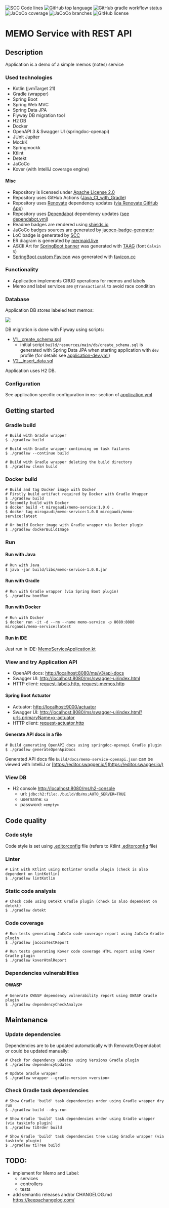 ![SCC Code lines](https://sloc.xyz/github/mirogaudi/memo-service/?category=code)
![GitHub top language](https://img.shields.io/github/languages/top/mirogaudi/memo-service)
![GitHub gradle workflow status](https://img.shields.io/github/actions/workflow/status/mirogaudi/memo-service/gradle.yml?branch=main)
![JaCoCo coverage](https://img.shields.io/endpoint?url=https://raw.githubusercontent.com/mirogaudi/memo-service/main/.github/badges/jacoco.json)
![JaCoCo branches](https://img.shields.io/endpoint?url=https://raw.githubusercontent.com/mirogaudi/memo-service/main/.github/badges/branches.json)
![GitHub license](https://img.shields.io/github/license/mirogaudi/memo-service)

# MEMO Service with REST API

## Description

Application is a demo of a simple memos (notes) service

### Used technologies

- Kotlin (jvmTarget 21)
- Gradle (wrapper)
- Spring Boot
- Spring Web MVC
- Spring Data JPA
- Flyway DB migration tool
- H2 DB
- Docker
- OpenAPI 3 & Swagger UI (springdoc-openapi)
- JUnit Jupiter
- MockK
- Springmockk
- Ktlint
- Detekt
- JaCoCo
- Kover (with IntelliJ coverage engine)

#### Misc

- Repository is licensed under [Apache License 2.0](https://www.apache.org/licenses/LICENSE-2.0.html)
- Repository uses GitHub Actions ([Java_CI_with_Gradle](.github/workflows/gradle.yml))
- Repository uses [Renovate](https://github.com/renovatebot/renovate) dependency updates ([via Renovate
  GitHub App](https://github.com/apps/renovate))
- Repository uses [Dependabot](https://github.com/dependabot) dependency
  updates ([see dependabot.yml](.github/dependabot.yml))
- Readme badges are rendered using [shields.io](https://github.com/badges/shields)
- JaCoCo badges sources are generated by [jacoco-badge-generator](https://github.com/cicirello/jacoco-badge-generator)
- LoC badge is generated by [SCC](https://github.com/boyter/scc)
- ER diagram is generated by [mermaid.live](https://mermaid.live)
- ASCII Art for [SpringBoot banner](src/main/resources/banner.txt) was generated
  with [TAAG](http://patorjk.com/software/taag) (font `Calvin S`)
- [SpringBoot custom Favicon](src/main/resources/static/favicon.ico) was generated
  with [favicon.cc](https://www.favicon.cc)

### Functionality

- Application implements CRUD operations for memos and labels
- Memo and label services are `@Transactional` to avoid race condition

### Database

Application DB stores labeled text memos:

[![](https://mermaid.ink/img/pako:eNqVksFqwzAMhl9F6Ny-QM7bLr0UdjUUNVYTQ2wHWRkrad59idsNl6aD-mCw_u-XkKwR62gZK2R5c9QIeRPg73R05A7GMgRwdI0LCs7CfnevfJHULQkE8lzGS2oyoXx69vH1Asrfuq704qI4Pd-r6jwnJd9DLUzK9mDn-xljB876Cy0c_ptUBuZuPnarcrY-6muDulxgu4U4FjUrMNhSumZJBh-_74mJUnJNYAsas5K9uEHP4snZeSVyNwa1Zc8GF4_lEw2dLuQ0o0O_jOndOo2C1Ym6xBukQePnOdRYqQz8C92W60ZNP8bts1Q)](https://mermaid.live/edit#pako:eNqVksFqwzAMhl9F6Ny-QM7bLr0UdjUUNVYTQ2wHWRkrad59idsNl6aD-mCw_u-XkKwR62gZK2R5c9QIeRPg73R05A7GMgRwdI0LCs7CfnevfJHULQkE8lzGS2oyoXx69vH1Asrfuq704qI4Pd-r6jwnJd9DLUzK9mDn-xljB876Cy0c_ptUBuZuPnarcrY-6muDulxgu4U4FjUrMNhSumZJBh-_74mJUnJNYAsas5K9uEHP4snZeSVyNwa1Zc8GF4_lEw2dLuQ0o0O_jOndOo2C1Ym6xBukQePnOdRYqQz8C92W60ZNP8bts1Q)

DB migration is done with Flyway using scripts:

- [V1__create_schema.sql](src/main/resources/db/migration/V1__create_schema.sql)
    - initial script `build/resources/main/db/create_schema.sql` is generated with Spring Data JPA when starting
      application with `dev` profile (for details see [application-dev.yml](src/main/resources/application-dev.yml))
- [V2__insert_data.sql](src/main/resources/db/migration/V2__insert_data.sql)

Application uses H2 DB.

### Configuration

See application specific configuration in `ms:` section of [application.yml](src/main/resources/application.yml)

## Getting started

### Gradle build

```shell
# Build with Gradle wrapper
$ ./gradlew build

# Build with Gradle wrapper continuing on task failures
$ ./gradlew --continue build

# Build with Gradle wrapper deleting the build directory 
$ ./gradlew clean build
```

### Docker build

```shell
# Build and tag Docker image with Docker
# Firstly build artifact required by Docker with Gradle Wrapper
$ ./gradlew build
# Secondly build with Docker
$ docker build -t mirogaudi/memo-service:1.0.0 .
$ docker tag mirogaudi/memo-service:1.0.0 mirogaudi/memo-service:latest

# Or build Docker image with Gradle wrapper via Docker plugin
$ ./gradlew dockerBuildImage
```

### Run

#### Run with Java

```shell
# Run with Java
$ java -jar build/libs/memo-service-1.0.0.jar
```

#### Run with Gradle

```shell
# Run with Gradle wrapper (via Spring Boot plugin)
$ ./gradlew bootRun
```

#### Run with Docker

```shell
# Run with Docker
$ docker run -it -d --rm --name memo-service -p 8080:8080 mirogaudi/memo-service:latest
```

#### Run in IDE

Just run in IDE: [MemoServiceApplication.kt](./src/main/kotlin/mirogaudi/memo/MemoServiceApplication.kt)

### View and try Application API

- OpenAPI docs: [http://localhost:8080/ms/v3/api-docs](http://localhost:8080/ms/v3/api-docs)
- Swagger UI: [http://localhost:8080/ms/swagger-ui/index.html](http://localhost:8080/ms/swagger-ui/index.html)
- HTTP client: [request-labels.http](http-requests/request-labels.http), [request-memos.http](http-requests/request-memos.http)

#### Spring Boot Actuator

- Actuator: [http://localhost:9000/actuator](http://localhost:9000/actuator)
- Swagger UI: [http://localhost:8080/ms/swagger-ui/index.html?urls.primaryName=x-actuator](http://localhost:8080/ms/swagger-ui/index.html?urls.primaryName=x-actuator)
- HTTP client: [request-actuator.http](http-requests/request-actuator.http)

#### Generate API docs in a file

```shell
# Build generating OpenAPI docs using springdoc-openapi Gradle plugin
$ ./gradlew generateOpenApiDocs
```

Generated API docs file `build/docs/memo-service-openapi.json` can be viewed
with IntelliJ or [https://editor.swagger.io/](https://editor.swagger.io/)

### View DB

- H2 console [http://localhost:8080/ms/h2-console](http://localhost:8080/ms/h2-console)
    - url: `jdbc:h2:file:./build/db/ms;AUTO_SERVER=TRUE`
    - username: `sa`
    - password: `<empty>`

## Code quality

### Code style

Code style is set using [.editorconfig](.editorconfig) file (refers to
Ktlint [.editorconfig](https://github.com/pinterest/ktlint/blob/master/.editorconfig) file)

### Linter

```shell
# Lint with Ktlint using Kotlinter Gradle plugin (check is also dependent on lintKotlin)
$ ./gradlew lintKotlin
```

### Static code analysis

```shell
# Check code using Detekt Gradle plugin (check is also dependent on detekt)
$ ./gradlew detekt
```

### Code coverage

```shell
# Run tests generating JaCoCo code coverage report using JaCoCo Gradle plugin
$ ./gradlew jacocoTestReport

# Run tests generating Kover code coverage HTML report using Kover Gradle plugin
$ ./gradlew koverHtmlReport
```

### Dependencies vulnerabilities

#### OWASP

```shell
# Generate OWASP dependency vulnerability report using OWASP Gradle plugin
$ ./gradlew dependencyCheckAnalyze
```

## Maintenance

### Update dependencies

Dependencies are to be updated automatically with Renovate/Dependabot or could be updated manually:

```shell
# Check for dependency updates using Versions Gradle plugin
$ ./gradlew dependencyUpdates

# Update Gradle wrapper
$ ./gradlew wrapper --gradle-version <version>
```

### Check Gradle task dependencies

```shell
# Show Gradle 'build' task dependencies order using Gradle wrapper dry run
$ ./gradlew build --dry-run

# Show Gradle 'build' task dependencies order using Gradle wrapper (via taskinfo plugin)
$ ./gradlew tiOrder build

# Show Gradle 'build' task dependencies tree using Gradle wrapper (via taskinfo plugin)
$ ./gradlew tiTree build
```

## TODO:

- implement for Memo and Label:
    - services
    - controllers
    - tests
- add semantic releases and/or CHANGELOG.md https://keepachangelog.com/
